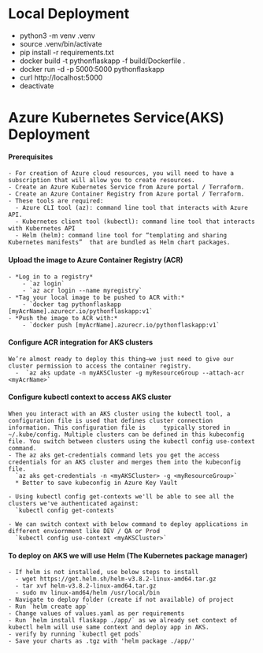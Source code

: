 # Local Deployment
  - python3 -m venv .venv
  - source .venv/bin/activate 
  - pip install -r requirements.txt
  - docker build -t pythonflaskapp -f build/Dockerfile .
  - docker run -d -p 5000:5000 pythonflaskapp
  - curl http://localhost:5000
  - deactivate
  
# Azure Kubernetes Service(AKS) Deployment
  #### Prerequisites
    - For creation of Azure cloud resources, you will need to have a subscription that will allow you to create resources.
    - Create an Azure Kubernetes Service from Azure portal / Terraform.
    - Create an Azure Container Registry from Azure portal / Terraform.
    - These tools are required:
      - Azure CLI tool (az): command line tool that interacts with Azure API.
      - Kubernetes client tool (kubectl): command line tool that interacts with Kubernetes API
      - Helm (helm): command line tool for “templating and sharing Kubernetes manifests”  that are bundled as Helm chart packages.
  
  #### Upload the image to Azure Container Registry (ACR)
    - *Log in to a registry*
        - `az login`
        - `az acr login --name myregistry`
    - *Tag your local image to be pushed to ACR with:*
        - `docker tag pythonflaskapp [myAcrName].azurecr.io/pythonflaskapp:v1`
    - *Push the image to ACR with:*
        - `docker push [myAcrName].azurecr.io/pythonflaskapp:v1`

  #### Configure ACR integration for AKS clusters
    We’re almost ready to deploy this thing—we just need to give our cluster permission to access the container registry.
      -  `az aks update -n myAKSCluster -g myResourceGroup --attach-acr <myAcrName>`
      
  #### Configure kubectl context to access AKS cluster
    When you interact with an AKS cluster using the kubectl tool, a configuration file is used that defines cluster connection information. This configuration file is     typically stored in ~/.kube/config. Multiple clusters can be defined in this kubeconfig file. You switch between clusters using the kubectl config use-context         command.
    - The az aks get-credentials command lets you get the access credentials for an AKS cluster and merges them into the kubeconfig file. 
      `az aks get-credentials -n <myAKSCluster> -g <myResourceGroup>`
      * Better to save kubeconfig in Azure Key Vault
      
    - Using kubectl config get-contexts we'll be able to see all the clusters we've authenticated against:
      `kubectl config get-contexts`
      
    - We can switch context with below command to deploy applications in different enviornment like DEV / QA or Prod
      `kubectl config use-context <myAKSCluster>`

  
  #### To deploy on AKS we will use Helm (The Kubernetes package manager)
    - If helm is not installed, use below steps to install
      - wget https://get.helm.sh/helm-v3.8.2-linux-amd64.tar.gz
      - tar xvf helm-v3.8.2-linux-amd64.tar.gz
      - sudo mv linux-amd64/helm /usr/local/bin
    - Navigate to deploy folder (create if not available) of project
    - Run `helm create app`
    - Change values of values.yaml as per requirements
    - Run `helm install flaskapp ./app/` as we already set context of kubectl helm will use same context and deploy app in AKS.
    - verify by running `kubectl get pods`
    - Save your charts as .tgz with 'helm package ./app/'
      
      
